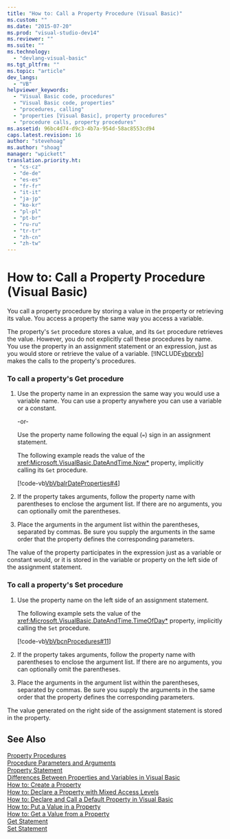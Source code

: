 ```yaml
---
title: "How to: Call a Property Procedure (Visual Basic)"
ms.custom: ""
ms.date: "2015-07-20"
ms.prod: "visual-studio-dev14"
ms.reviewer: ""
ms.suite: ""
ms.technology: 
  - "devlang-visual-basic"
ms.tgt_pltfrm: ""
ms.topic: "article"
dev_langs: 
  - "VB"
helpviewer_keywords: 
  - "Visual Basic code, procedures"
  - "Visual Basic code, properties"
  - "procedures, calling"
  - "properties [Visual Basic], property procedures"
  - "procedure calls, property procedures"
ms.assetid: 96bc4d74-d9c3-4b7a-954d-58ac8553cd94
caps.latest.revision: 16
author: "stevehoag"
ms.author: "shoag"
manager: "wpickett"
translation.priority.ht: 
  - "cs-cz"
  - "de-de"
  - "es-es"
  - "fr-fr"
  - "it-it"
  - "ja-jp"
  - "ko-kr"
  - "pl-pl"
  - "pt-br"
  - "ru-ru"
  - "tr-tr"
  - "zh-cn"
  - "zh-tw"
---
```

# How to: Call a Property Procedure (Visual Basic)
You call a property procedure by storing a value in the property or retrieving its value. You access a property the same way you access a variable.  
  
 The property's `Set` procedure stores a value, and its `Get` procedure retrieves the value. However, you do not explicitly call these procedures by name. You use the property in an assignment statement or an expression, just as you would store or retrieve the value of a variable. [!INCLUDE[vbprvb](../../../csharp\programming-guide\concepts\linq/includes/vbprvb_md.md)] makes the calls to the property's procedures.  
  
### To call a property's Get procedure  
  
1.  Use the property name in an expression the same way you would use a variable name. You can use a property anywhere you can use a variable or a constant.  
  
     -or-  
  
     Use the property name following the equal (`=`) sign in an assignment statement.  
  
     The following example reads the value of the <xref:Microsoft.VisualBasic.DateAndTime.Now*> property, implicitly calling its `Get` procedure.  
  
     [!code-vb[VbVbalrDateProperties#4](../../../visual-basic\language-reference\procedures/codesnippet/VisualBasic/how-to-call-a-property-procedure_1.vb)]  
  
2.  If the property takes arguments, follow the property name with parentheses to enclose the argument list. If there are no arguments, you can optionally omit the parentheses.  
  
3.  Place the arguments in the argument list within the parentheses, separated by commas. Be sure you supply the arguments in the same order that the property defines the corresponding parameters.  
  
 The value of the property participates in the expression just as a variable or constant would, or it is stored in the variable or property on the left side of the assignment statement.  
  
### To call a property's Set procedure  
  
1.  Use the property name on the left side of an assignment statement.  
  
     The following example sets the value of the <xref:Microsoft.VisualBasic.DateAndTime.TimeOfDay*> property, implicitly calling the `Set` procedure.  
  
     [!code-vb[VbVbcnProcedures#11](../../../visual-basic\language-reference\procedures/codesnippet/VisualBasic/how-to-call-a-property-procedure_2.vb)]  
  
2.  If the property takes arguments, follow the property name with parentheses to enclose the argument list. If there are no arguments, you can optionally omit the parentheses.  
  
3.  Place the arguments in the argument list within the parentheses, separated by commas. Be sure you supply the arguments in the same order that the property defines the corresponding parameters.  
  
 The value generated on the right side of the assignment statement is stored in the property.  
  
## See Also  
 [Property Procedures](../../../visual-basic\language-reference\procedures/property-procedures.md)   
 [Procedure Parameters and Arguments](../../../visual-basic\language-reference\procedures/procedure-parameters-and-arguments.md)   
 [Property Statement](../../../visual-basic\language-reference\statements/property-statement.md)   
 [Differences Between Properties and Variables in Visual Basic](../../../visual-basic\language-reference\procedures/differences-between-properties-and-variables.md)   
 [How to: Create a Property](../../../visual-basic\language-reference\procedures/how-to-create-a-property.md)   
 [How to: Declare a Property with Mixed Access Levels](../../../visual-basic\language-reference\procedures/how-to-declare-a-property-with-mixed-access-levels.md)   
 [How to: Declare and Call a Default Property in Visual Basic](../../../visual-basic\language-reference\procedures/how-to-declare-and-call-a-default-property.md)   
 [How to: Put a Value in a Property](../../../visual-basic\language-reference\procedures/how-to-put-a-value-in-a-property.md)   
 [How to: Get a Value from a Property](../../../visual-basic\language-reference\procedures/how-to-get-a-value-from-a-property.md)   
 [Get Statement](../../../visual-basic\language-reference\statements/get-statement.md)   
 [Set Statement](../../../visual-basic\language-reference\statements/set-statement.md)